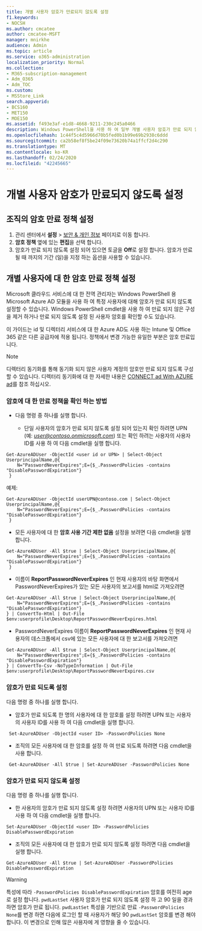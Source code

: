 ```yaml
---
title: 개별 사용자 암호가 만료되지 않도록 설정
f1.keywords:
- NOCSH
ms.author: cmcatee
author: cmcatee-MSFT
manager: mnirkhe
audience: Admin
ms.topic: article
ms.service: o365-administration
localization_priority: Normal
ms.collection:
- M365-subscription-management
- Adm_O365
- Adm_TOC
ms.custom:
- MSStore_Link
search.appverid:
- BCS160
- MET150
- MOE150
ms.assetid: f493e3af-e1d8-4668-9211-230c245a0466
description: Windows PowerShell을 사용 하 여 일부 개별 사용자 암호가 만료 되지 않도록 설정 하는 방법을 알아봅니다.
ms.openlocfilehash: 1c44f5c4d5966d70b5fed0b1b99e69b2938c6ddd
ms.sourcegitcommit: ca2b58ef8f5be24f09e73620b74a1ffcf2d4c290
ms.translationtype: MT
ms.contentlocale: ko-KR
ms.lasthandoff: 02/24/2020
ms.locfileid: "42245665"
---
```

# <a name="set-an-individual-users-password-to-never-expire"></a>개별 사용자 암호가 만료되지 않도록 설정

## <a name="set-the-password-expiration-policy-for-your-organization"></a>조직의 암호 만료 정책 설정

1. 관리 센터에서 **설정** \> <a href="https://go.microsoft.com/fwlink/p/?linkid=2072756" target="_blank">보안 & 개인 정보</a> 페이지로 이동 합니다.
2. **암호 정책** 옆에 있는 **편집**을 선택 합니다. 
3. 암호가 만료 되지 않도록 설정 되어 있으면 토글을 **Off**로 설정 합니다. 암호가 만료 될 때 까지의 기간 (일)을 지정 하는 옵션을 사용할 수 있습니다. 


## <a name="set-the-password-expiration-policy-for-individual-users"></a>개별 사용자에 대 한 암호 만료 정책 설정 

Microsoft 클라우드 서비스에 대 한 전역 관리자는 Windows PowerShell 용 Microsoft Azure AD 모듈을 사용 하 여 특정 사용자에 대해 암호가 만료 되지 않도록 설정할 수 있습니다. Windows PowerShell cmdlet을 사용 하 여 만료 되지 않은 구성을 제거 하거나 만료 되지 않도록 설정 된 사용자 암호를 확인할 수도 있습니다. 

이 가이드는 id 및 디렉터리 서비스에 대 한 Azure AD도 사용 하는 Intune 및 Office 365 같은 다른 공급자에 적용 됩니다. 정책에서 변경 가능한 유일한 부분은 암호 만료입니다.

> [!NOTE]
> 디렉터리 동기화를 통해 동기화 되지 않은 사용자 계정의 암호만 만료 되지 않도록 구성할 수 있습니다. 디렉터리 동기화에 대 한 자세한 내용은 [CONNECT ad With AZURE ad](https://docs.microsoft.com/azure/active-directory/connect/active-directory-aadconnect)를 참조 하십시오.


### <a name="how-to-check-the-expiration-policy-for-a-password"></a>암호에 대 한 만료 정책을 확인 하는 방법

* 다음 명령 중 하나를 실행 합니다.

   * 단일 사용자의 암호가 만료 되지 않도록 설정 되어 있는지 확인 하려면 UPN (예: *user@contoso.onmicrosoft.com*) 또는 확인 하려는 사용자의 사용자 ID를 사용 하 여 다음 cmdlet을 실행 합니다.
```
Get-AzureADUser -ObjectId <user id or UPN> | Select-Object UserprincipalName,@{
    N="PasswordNeverExpires";E={$_.PasswordPolicies -contains "DisablePasswordExpiration"}
 }
```  
예제:
```
Get-AzureADUser -ObjectId userUPN@contoso.com | Select-Object UserprincipalName,@{
    N="PasswordNeverExpires";E={$_.PasswordPolicies -contains "DisablePasswordExpiration"}
 }
```  

 * 모든 사용자에 대 한 **암호 사용 기간 제한 없음** 설정을 보려면 다음 cmdlet을 실행 합니다. 
 
```
Get-AzureADUser -All $true | Select-Object UserprincipalName,@{
    N="PasswordNeverExpires";E={$_.PasswordPolicies -contains "DisablePasswordExpiration"}
 }
```  

* 이름이 **ReportPasswordNeverExpires** 인 현재 사용자의 바탕 화면에서 PasswordNeverExpires가 있는 모든 사용자의 보고서를 html로 가져오려면


```
Get-AzureADUser -All $true | Select-Object UserprincipalName,@{
    N="PasswordNeverExpires";E={$_.PasswordPolicies -contains "DisablePasswordExpiration"}
} | ConvertTo-Html | Out-File $env:userprofile\Desktop\ReportPasswordNeverExpires.html
```  

* PasswordNeverExpires 이름이 **ReportPasswordNeverExpires** 인 현재 사용자의 데스크톱에서 csv에 있는 모든 사용자에 대 한 보고서를 가져오려면


```
Get-AzureADUser -All $true | Select-Object UserprincipalName,@{
    N="PasswordNeverExpires";E={$_.PasswordPolicies -contains "DisablePasswordExpiration"}
} | ConvertTo-Csv -NoTypeInformation | Out-File $env:userprofile\Desktop\ReportPasswordNeverExpires.csv
```  


### <a name="set-a-password-to-expire"></a>암호가 만료 되도록 설정

다음 명령 중 하나를 실행 합니다.

   * 암호가 만료 되도록 한 명의 사용자에 대 한 암호를 설정 하려면 UPN 또는 사용자의 사용자 ID를 사용 하 여 다음 cmdlet을 실행 합니다.

```
 Set-AzureADUser -ObjectId <user ID> -PasswordPolicies None

```
   * 조직의 모든 사용자에 대 한 암호를 설정 하 여 만료 되도록 하려면 다음 cmdlet을 사용 합니다.

```
 Get-AzureADUser -All $true | Set-AzureADUser -PasswordPolicies None

```
### <a name="set-a-password-to-never-expire"></a>암호가 만료 되지 않도록 설정

다음 명령 중 하나를 실행 합니다.

   * 한 사용자의 암호가 만료 되지 않도록 설정 하려면 사용자의 UPN 또는 사용자 ID를 사용 하 여 다음 cmdlet을 실행 합니다. 

```
Set-AzureADUser -ObjectId <user ID> -PasswordPolicies DisablePasswordExpiration

```
   * 조직의 모든 사용자에 대 한 암호가 만료 되지 않도록 설정 하려면 다음 cmdlet을 실행 합니다. 

```
Get-AzureADUser -All $true | Set-AzureADUser -PasswordPolicies DisablePasswordExpiration

```
   > [!WARNING]
   > 특성에 따라 `-PasswordPolicies DisablePasswordExpiration` 암호를 여전히 age로 설정 합니다. `pwdLastSet` 사용자 암호가 만료 되지 않도록 설정 하 고 90 일을 경과 하면 암호가 만료 됩니다. `pwdLastSet` 특성을 기반으로 만료 `-PasswordPolicies None`를 변경 하면 다음에 로그인 할 때 사용자가 해당 90 `pwdLastSet` 암호를 변경 해야 합니다. 이 변경으로 인해 많은 사용자에 게 영향을 줄 수 있습니다. 
